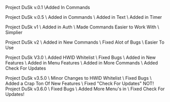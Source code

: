 Project DuSk v.0.1
\\Added In Commands

Project DuSk v.0.5
\\ Added in Commands
\\ Added in Text
\\ Added in Timer

Project DuSk v1
\\ Added in Auth
\\ Made Commands Easier to Work With
\\ Simplier

Project DuSk v2
\\ Added in New Commands
\\ Fixed Alot of Bugs
\\ Easier To Use

Project DuSk V3.0
\\ Added HWID Whitelist
\\ Fixed Bugs
\\ Added in New Features
\\ Added in Menu Features
\\ Added in More Commands
\\ Added Check For Updates

Project DuSk v3.5.0
\\ Minor Changes to HWID Whitelist
\\ Fixed Bugs
\\ Added a Crap Ton Of New Features
\\ Fixed "Check For Updates" NOT!
Project DuSk v3.6.0
\\ Fixed Bugs
\\ Added More Menu's in
\\ Fixed Check For Updates!
